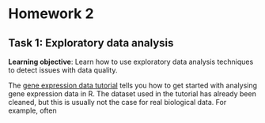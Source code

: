 # Homework 2

## Task 1: Exploratory data analysis
**Learning objective**: Learn how to use exploratory data analysis techniques to detect issues with data quality.

The [gene expression data tutorial](https://github.com/kauralasoo/MTAT.03.239_Bioinformatics/blob/master/gene_expression/Exploring_gene_expression.md) tells you how to get started with analysing gene expression data in R. The dataset used in the tutorial has already been cleaned, but this is usually not the case for real biological data. For example, often  

<!--stackedit_data:
eyJoaXN0b3J5IjpbNTMxMTQzOTkyXX0=
-->